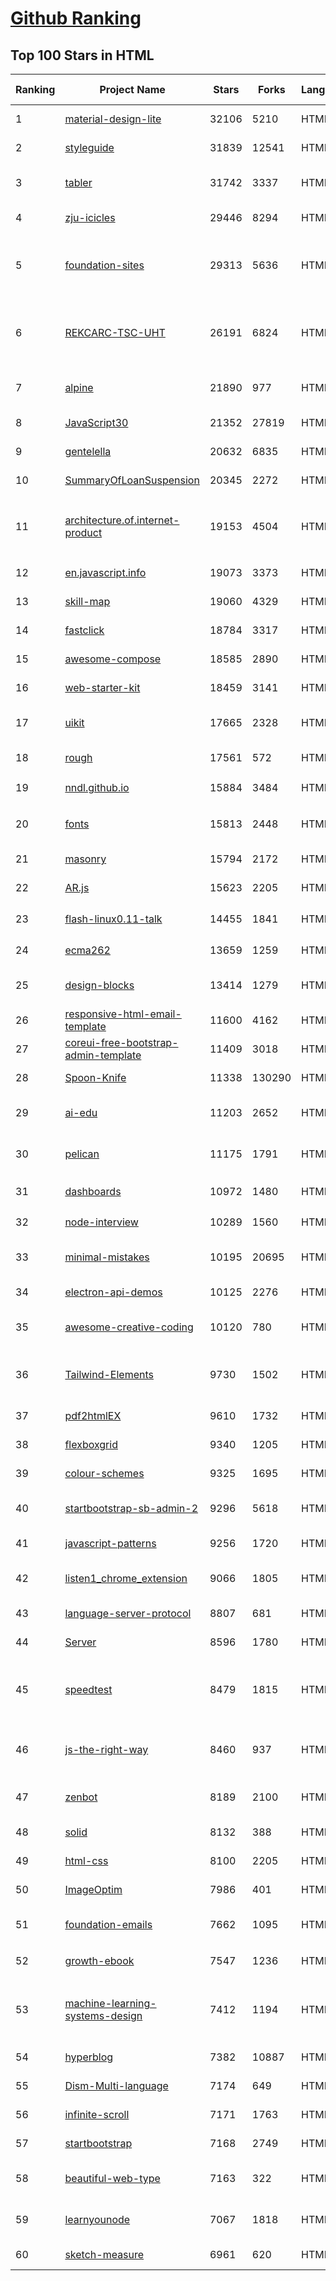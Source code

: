 [Github Ranking](../README.md)
==========

## Top 100 Stars in HTML

| Ranking | Project Name | Stars | Forks | Language | Open Issues | Description | Last Commit |
| ------- | ------------ | ----- | ----- | -------- | ----------- | ----------- | ----------- |
| 1 | [material-design-lite](https://github.com/google/material-design-lite) | 32106 | 5210 | HTML | 363 | Material Design Components in HTML/CSS/JS | 2022-08-22T19:39:49Z |
| 2 | [styleguide](https://github.com/google/styleguide) | 31839 | 12541 | HTML | 185 | Style guides for Google-originated open-source projects | 2022-10-13T19:20:44Z |
| 3 | [tabler](https://github.com/tabler/tabler) | 31742 | 3337 | HTML | 54 | Tabler is free and open-source HTML Dashboard UI Kit built on Bootstrap | 2022-10-14T12:00:14Z |
| 4 | [zju-icicles](https://github.com/QSCTech/zju-icicles) | 29446 | 8294 | HTML | 9 | 浙江大学课程攻略共享计划 | 2022-10-15T15:23:51Z |
| 5 | [foundation-sites](https://github.com/foundation/foundation-sites) | 29313 | 5636 | HTML | 28 | The most advanced responsive front-end framework in the world. Quickly create prototypes and production code for sites that work on any kind of device. | 2022-08-02T20:20:03Z |
| 6 | [REKCARC-TSC-UHT](https://github.com/PKUanonym/REKCARC-TSC-UHT) | 26191 | 6824 | HTML | 0 | 清华大学计算机系课程攻略 Guidance for courses in Department of Computer Science and Technology, Tsinghua University | 2022-09-19T02:02:21Z |
| 7 | [alpine](https://github.com/alpinejs/alpine) | 21890 | 977 | HTML | 18 | A rugged, minimal framework for composing JavaScript behavior in your markup.  | 2022-10-07T20:09:23Z |
| 8 | [JavaScript30](https://github.com/wesbos/JavaScript30) | 21352 | 27819 | HTML | 0 | 30 Day Vanilla JS Challenge | 2022-10-13T16:13:56Z |
| 9 | [gentelella](https://github.com/ColorlibHQ/gentelella) | 20632 | 6835 | HTML | 31 | Free Bootstrap 4 Admin Dashboard Template | 2022-08-31T08:32:35Z |
| 10 | [SummaryOfLoanSuspension](https://github.com/WeNeedHome/SummaryOfLoanSuspension) | 20345 | 2272 | HTML | 0 | 全国各省市停贷通知汇总 | 2022-09-24T01:45:37Z |
| 11 | [architecture.of.internet-product](https://github.com/davideuler/architecture.of.internet-product) | 19153 | 4504 | HTML | 3 | 互联网公司技术架构，微信/淘宝/微博/腾讯/阿里/美团点评/百度/Google/Facebook/Amazon/eBay的架构，欢迎PR补充 | 2022-09-04T14:56:01Z |
| 12 | [en.javascript.info](https://github.com/javascript-tutorial/en.javascript.info) | 19073 | 3373 | HTML | 74 | Modern JavaScript Tutorial  | 2022-10-14T18:56:39Z |
| 13 | [skill-map](https://github.com/TeamStuQ/skill-map) | 19060 | 4329 | HTML | 67 | 程序员技能图谱 | 2022-09-08T07:16:01Z |
| 14 | [fastclick](https://github.com/ftlabs/fastclick) | 18784 | 3317 | HTML | 212 | Polyfill to remove click delays on browsers with touch UIs | 2021-08-13T16:01:47Z |
| 15 | [awesome-compose](https://github.com/docker/awesome-compose) | 18585 | 2890 | HTML | 41 | Awesome Docker Compose samples | 2022-10-14T05:39:35Z |
| 16 | [web-starter-kit](https://github.com/google/web-starter-kit) | 18459 | 3141 | HTML | 50 | Web Starter Kit - a workflow for multi-device websites | 2022-08-19T12:21:19Z |
| 17 | [uikit](https://github.com/uikit/uikit) | 17665 | 2328 | HTML | 659 | A lightweight and modular front-end framework for developing fast and powerful web interfaces | 2022-10-06T07:44:38Z |
| 18 | [rough](https://github.com/rough-stuff/rough) | 17561 | 572 | HTML | 26 | Create graphics with a hand-drawn, sketchy, appearance | 2022-07-20T01:23:33Z |
| 19 | [nndl.github.io](https://github.com/nndl/nndl.github.io) | 15884 | 3484 | HTML | 70 | 《神经网络与深度学习》 邱锡鹏著 Neural Network and Deep Learning  | 2022-10-07T09:50:14Z |
| 20 | [fonts](https://github.com/google/fonts) | 15813 | 2448 | HTML | 1049 | Font files available from Google Fonts, and a public issue tracker for all things Google Fonts | 2022-10-14T15:43:13Z |
| 21 | [masonry](https://github.com/desandro/masonry) | 15794 | 2172 | HTML | 60 | :love_hotel: Cascading grid layout plugin | 2021-10-03T09:17:12Z |
| 22 | [AR.js](https://github.com/jeromeetienne/AR.js) | 15623 | 2205 | HTML | 2 | Efficient Augmented Reality for the Web - 60fps on mobile! | 2022-04-28T04:47:17Z |
| 23 | [flash-linux0.11-talk](https://github.com/sunym1993/flash-linux0.11-talk) | 14455 | 1841 | HTML | 31 | 你管这破玩意叫操作系统源码 — 像小说一样品读 Linux 0.11 核心代码 | 2022-08-26T16:18:18Z |
| 24 | [ecma262](https://github.com/tc39/ecma262) | 13659 | 1259 | HTML | 290 | Status, process, and documents for ECMA-262 | 2022-10-15T04:28:38Z |
| 25 | [design-blocks](https://github.com/froala/design-blocks) | 13414 | 1279 | HTML | 25 | A set of 170+ Bootstrap based design blocks ready to be used to create clean modern websites. | 2022-06-22T05:08:03Z |
| 26 | [responsive-html-email-template](https://github.com/leemunroe/responsive-html-email-template) | 11600 | 4162 | HTML | 4 | A free simple responsive HTML email template | 2022-07-15T20:36:08Z |
| 27 | [coreui-free-bootstrap-admin-template](https://github.com/coreui/coreui-free-bootstrap-admin-template) | 11409 | 3018 | HTML | 7 | Free Bootstrap Admin & Dashboard Template  | 2022-09-01T11:26:13Z |
| 28 | [Spoon-Knife](https://github.com/octocat/Spoon-Knife) | 11338 | 130290 | HTML | 1555 | This repo is for demonstration purposes only. | 2022-10-15T16:45:12Z |
| 29 | [ai-edu](https://github.com/microsoft/ai-edu) | 11203 | 2652 | HTML | 55 | AI education materials for Chinese students, teachers and IT professionals. | 2022-10-13T18:26:52Z |
| 30 | [pelican](https://github.com/getpelican/pelican) | 11175 | 1791 | HTML | 56 | Static site generator that supports Markdown and reST syntax. Powered by Python. | 2022-09-23T22:29:41Z |
| 31 | [dashboards](https://github.com/keen/dashboards) | 10972 | 1480 | HTML | 1 | Responsive dashboard templates 📊✨ | 2021-11-02T12:25:42Z |
| 32 | [node-interview](https://github.com/ElemeFE/node-interview) | 10289 | 1560 | HTML | 6 | How to pass the Node.js interview of ElemeFE. | 2020-10-19T03:29:22Z |
| 33 | [minimal-mistakes](https://github.com/mmistakes/minimal-mistakes) | 10195 | 20695 | HTML | 14 | :triangular_ruler: Jekyll theme for building a personal site, blog, project documentation, or portfolio. | 2022-10-14T09:09:36Z |
| 34 | [electron-api-demos](https://github.com/electron/electron-api-demos) | 10125 | 2276 | HTML | 41 | Explore the Electron APIs | 2022-10-12T18:53:24Z |
| 35 | [awesome-creative-coding](https://github.com/terkelg/awesome-creative-coding) | 10120 | 780 | HTML | 1 | Creative Coding: Generative Art, Data visualization, Interaction Design, Resources. | 2022-10-09T20:06:21Z |
| 36 | [Tailwind-Elements](https://github.com/mdbootstrap/Tailwind-Elements) | 9730 | 1502 | HTML | 38 | 𝙃𝙪𝙜𝙚 collection of Tailwind components, sections and templates 😎 - FREE for commercial use | 2022-10-11T15:05:52Z |
| 37 | [pdf2htmlEX](https://github.com/coolwanglu/pdf2htmlEX) | 9610 | 1732 | HTML | 231 | Convert PDF to HTML without losing text or format. | 2022-08-05T10:02:16Z |
| 38 | [flexboxgrid](https://github.com/kristoferjoseph/flexboxgrid) | 9340 | 1205 | HTML | 45 | Grid based on CSS3 flexbox | 2020-10-01T09:36:06Z |
| 39 | [colour-schemes](https://github.com/daylerees/colour-schemes) | 9325 | 1695 | HTML | 55 | Colour schemes for a variety of editors created by Dayle Rees. | 2020-11-11T18:28:33Z |
| 40 | [startbootstrap-sb-admin-2](https://github.com/StartBootstrap/startbootstrap-sb-admin-2) | 9296 | 5618 | HTML | 61 | A free, open source, Bootstrap admin theme created by Start Bootstrap | 2022-08-26T13:06:19Z |
| 41 | [javascript-patterns](https://github.com/shichuan/javascript-patterns) | 9256 | 1720 | HTML | 15 | JavaScript Design Patterns | 2020-10-02T05:20:06Z |
| 42 | [listen1_chrome_extension](https://github.com/listen1/listen1_chrome_extension) | 9066 | 1805 | HTML | 252 | one for all free music in china (chrome extension, also works for firefox) | 2022-10-13T03:46:49Z |
| 43 | [language-server-protocol](https://github.com/microsoft/language-server-protocol) | 8807 | 681 | HTML | 178 | Defines a common protocol for language servers. | 2022-10-15T01:33:02Z |
| 44 | [Server](https://github.com/PanDownloadServer/Server) | 8596 | 1780 | HTML | 136 | PanDownload的个人维护版本 | 2020-09-25T01:38:15Z |
| 45 | [speedtest](https://github.com/librespeed/speedtest) | 8479 | 1815 | HTML | 55 | Self-hosted Speedtest for HTML5 and more. Easy setup, examples, configurable, mobile friendly. Supports PHP, Node, Multiple servers, and more | 2022-10-14T19:02:49Z |
| 46 | [js-the-right-way](https://github.com/braziljs/js-the-right-way) | 8460 | 937 | HTML | 17 | An easy-to-read, quick reference for JS best practices, accepted coding standards, and links around the Web | 2021-10-31T10:32:14Z |
| 47 | [zenbot](https://github.com/DeviaVir/zenbot) | 8189 | 2100 | HTML | 290 | Zenbot is a command-line cryptocurrency trading bot using Node.js and MongoDB. | 2022-02-14T16:11:27Z |
| 48 | [solid](https://github.com/solid/solid) | 8132 | 388 | HTML | 131 | Solid - Re-decentralizing the web (project directory) | 2022-08-24T14:54:37Z |
| 49 | [html-css](https://github.com/gustavoguanabara/html-css) | 8100 | 2205 | HTML | 191 | Curso de HTML5 e CSS3 | 2022-09-20T16:39:10Z |
| 50 | [ImageOptim](https://github.com/ImageOptim/ImageOptim) | 7986 | 401 | HTML | 161 | GUI image optimizer for Mac | 2022-09-17T13:15:49Z |
| 51 | [foundation-emails](https://github.com/foundation/foundation-emails) | 7662 | 1095 | HTML | 175 | Quickly create responsive HTML emails that work on any device and client. Even Outlook. | 2022-07-11T20:41:48Z |
| 52 | [growth-ebook](https://github.com/phodal/growth-ebook) | 7547 | 1236 | HTML | 0 | Growth Engineering: The Definitive Guide。全栈增长工程师指南 | 2022-08-25T23:39:31Z |
| 53 | [machine-learning-systems-design](https://github.com/chiphuyen/machine-learning-systems-design) | 7412 | 1194 | HTML | 7 | A booklet on machine learning systems design with exercises. NOT the repo for the book "Designing Machine Learning Systems" | 2022-07-17T22:56:05Z |
| 54 | [hyperblog](https://github.com/freddier/hyperblog) | 7382 | 10887 | HTML | 4 | Un blog increíble para el curso de Git y Github de Platzi | 2022-10-16T02:08:03Z |
| 55 | [Dism-Multi-language](https://github.com/Chuyu-Team/Dism-Multi-language) | 7174 | 649 | HTML | 223 | Dism++ Multi-language Support & BUG Report | 2022-07-25T09:57:31Z |
| 56 | [infinite-scroll](https://github.com/metafizzy/infinite-scroll) | 7171 | 1763 | HTML | 42 | 📜 Automatically add next page | 2022-02-24T06:33:26Z |
| 57 | [startbootstrap](https://github.com/BlackrockDigital/startbootstrap) | 7168 | 2749 | HTML | 3 | A library of free and open source Bootstrap themes and templates | 2020-10-12T20:57:37Z |
| 58 | [beautiful-web-type](https://github.com/ubuwaits/beautiful-web-type) | 7163 | 322 | HTML | 3 | In-depth guide to the best open-source typefaces: https://beautifulwebtype.com | 2022-05-31T09:10:41Z |
| 59 | [learnyounode](https://github.com/workshopper/learnyounode) | 7067 | 1818 | HTML | 103 | Learn You The Node.js For Much Win! An intro to Node.js via a set of self-guided workshops. | 2021-12-04T20:27:04Z |
| 60 | [sketch-measure](https://github.com/utom/sketch-measure) | 6961 | 620 | HTML | 399 | Make it a fun to create spec for developers and teammates | 2021-02-17T02:24:57Z |

